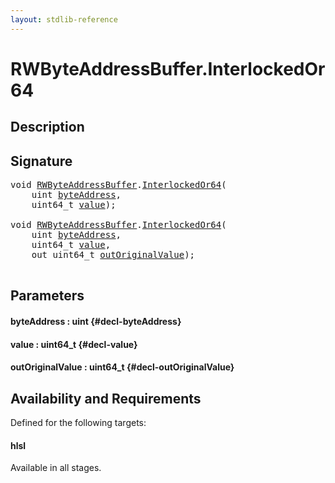 ```yaml
---
layout: stdlib-reference
---
```


# RWByteAddressBuffer\.InterlockedOr64

## Description





## Signature 

<pre>
<span class="code_keyword">void</span> <a href="/stdlib-reference/types/rwbyteaddressbuffer-0126d/index" class="code_type">RWByteAddressBuffer</a>.<a href="/stdlib-reference/types/rwbyteaddressbuffer-0126d/interlockedor64-0b">InterlockedOr64</a>(
    <span class="code_keyword">uint</span> <a href="/stdlib-reference/types/rwbyteaddressbuffer-0126d/interlockedor64-0b#decl-byteAddress" class="code_param">byteAddress</a>,
    uint64_t <a href="/stdlib-reference/types/rwbyteaddressbuffer-0126d/interlockedor64-0b#decl-value" class="code_param">value</a>);

<span class="code_keyword">void</span> <a href="/stdlib-reference/types/rwbyteaddressbuffer-0126d/index" class="code_type">RWByteAddressBuffer</a>.<a href="/stdlib-reference/types/rwbyteaddressbuffer-0126d/interlockedor64-0b">InterlockedOr64</a>(
    <span class="code_keyword">uint</span> <a href="/stdlib-reference/types/rwbyteaddressbuffer-0126d/interlockedor64-0b#decl-byteAddress" class="code_param">byteAddress</a>,
    uint64_t <a href="/stdlib-reference/types/rwbyteaddressbuffer-0126d/interlockedor64-0b#decl-value" class="code_param">value</a>,
    <span class="code_keyword">out</span> uint64_t <a href="/stdlib-reference/types/rwbyteaddressbuffer-0126d/interlockedor64-0b#decl-outOriginalValue" class="code_param">outOriginalValue</a>);

</pre>

## Parameters

#### byteAddress  : uint {#decl-byteAddress}
#### value  : uint64\_t {#decl-value}
#### outOriginalValue  : uint64\_t {#decl-outOriginalValue}

## Availability and Requirements

Defined for the following targets:

#### hlsl
Available in all stages.



